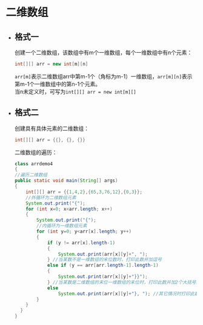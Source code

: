 # 二维数组
  * ## 格式一 ##    
    创建一个二维数组，该数组中有m个一维数组，每个一维数组中有n个元素：  
    ```java
    int[][] arr = new int[m][n]
    ```
    `arr[m]`表示二维数组arr中第m-1个（角标为m-1）一维数组，`arr[m][n]`表示第m-1个一维数组中的第n-1个元素。  
    当n未定义时，可写为`int[][] arr = new int[m][]`  
    
  * ## 格式二 ##  
    创建具有具体元素的二维数组：  
    ```java
    int[][] arr = {{}, {}, {}}
    ```
    二维数组的遍历：  
    ```java
    class arrdemo4 
    {
	//遍历二维数组
	public static void main(String[] args) 
	{
		int[][] arr = {{1,4,2},{65,3,76,12},{0,3}};
		//外循环为二维数组元素
		System.out.print("{");
		for (int x=0; x<arr.length; x++)
		{
			System.out.print("{");
			//内循环为一维数组元素
			for (int y=0; y<arr[x].length; y++)
			{
				if (y != arr[x].length-1)
				{
					System.out.print(arr[x][y]+", ");
				} //当某数不是一维数组的末位数时，打印此数并加逗号
				else if (y == arr[arr.length-1].length-1)
				{
					System.out.print(arr[x][y]+"}}");
				} //当某数是二维数组的末位一维数组的末位时，打印此数并加2个大括号结尾
				else 
					System.out.print(arr[x][y]+"}, "); //其它情况时打印此数并加大括号和逗号
			}
		}
	  }
    }
    ```

